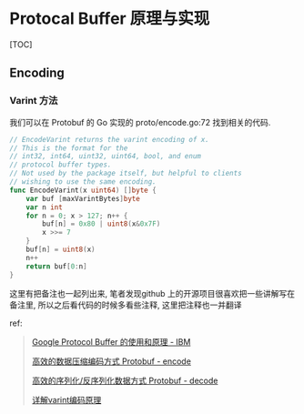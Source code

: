 # Protocal Buffer 原理与实现

[TOC]

## Encoding

### Varint 方法

我们可以在 Protobuf 的 Go 实现的  proto/encode.go:72 找到相关的代码.

```go
// EncodeVarint returns the varint encoding of x.
// This is the format for the
// int32, int64, uint32, uint64, bool, and enum
// protocol buffer types.
// Not used by the package itself, but helpful to clients
// wishing to use the same encoding.
func EncodeVarint(x uint64) []byte {
	var buf [maxVarintBytes]byte
	var n int
	for n = 0; x > 127; n++ {
		buf[n] = 0x80 | uint8(x&0x7F)
		x >>= 7
	}
	buf[n] = uint8(x)
	n++
	return buf[0:n]
}
```

这里有把备注也一起列出来, 笔者发现github 上的开源项目很喜欢把一些讲解写在备注里, 所以之后看代码的时候多看些注释, 这里把注释也一并翻译







ref:

> [Google Protocol Buffer 的使用和原理 - IBM](https://www.ibm.com/developerworks/cn/linux/l-cn-gpb/index.html#major4)
>
> [高效的数据压缩编码方式 Protobuf - encode](https://halfrost.com/protobuf_encode/#base128varints)
>
> [高效的序列化/反序列化数据方式 Protobuf - decode](https://halfrost.com/protobuf_decode/#)
>
> [详解varint编码原理](https://segmentfault.com/a/1190000020500985)

